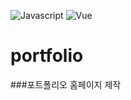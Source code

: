![Javascript](https://img.shields.io/badge/Javascript--orange)
![Vue](https://img.shields.io/badge/Vue--green)

# portfolio

###포트폴리오 홈페이지 제작

